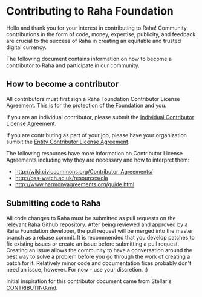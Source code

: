 # Contributing to Raha Foundation

Hello and thank you for your interest in contributing to Raha! Community
contributions in the form of code, money, expertise, publicity, and feedback
are crucial to the success of Raha in creating an equitable and trusted digital
currency.

The following document contains information on how to become a contributor to
Raha and participate in our community.

## How to become a contributor

All contributors must first sign a Raha Foundation Contributor License
Agreement. This is for the protection of the Foundation and you.

If you are an individual contributor, please submit the [Individual Contributor
License Agreement](https://goo.gl/forms/RyS5HzSI3tKy9ZFp2).

If you are contributing as part of your job, please have your organization
sumbit the [Entity Contributor License
Agreement](https://goo.gl/forms/ccnRhyqOn7OXtxy42).

The following resources have more information on Contributor License Agreements
including why they are necessary and how to interpret them:

* http://wiki.civiccommons.org/Contributor_Agreements/
* http://oss-watch.ac.uk/resources/cla
* http://www.harmonyagreements.org/guide.html

## Submitting code to Raha

All code changes to Raha must be submitted as pull requests on the relevant
Raha Github repository. After being reviewed and approved by a Raha Foundation
developer, the pull request will be merged into the master branch as a rebase
commit. It is recommended that you develop patches to fix existing issues or
create an issue before submitting a pull request. Creating an issue allows the
community to have a conversation around the best way to solve a problem before
you go through the work of creating a patch for it. Relatively minor code and
documentation fixes probably don't need an issue, however. For now - use your
discretion. :)

Initial inspiration for this contributor document came from Stellar's
[CONTRIBUTING.md](https://github.com/stellar/stellar-core/blob/master/CONTRIBUTING.md).
